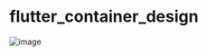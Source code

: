 # flutter_container_design

![image](https://github.com/virajjagtap2003/Flutter_Basics/assets/124623303/5348b830-cf53-4887-a6a8-334de7a19e40)
